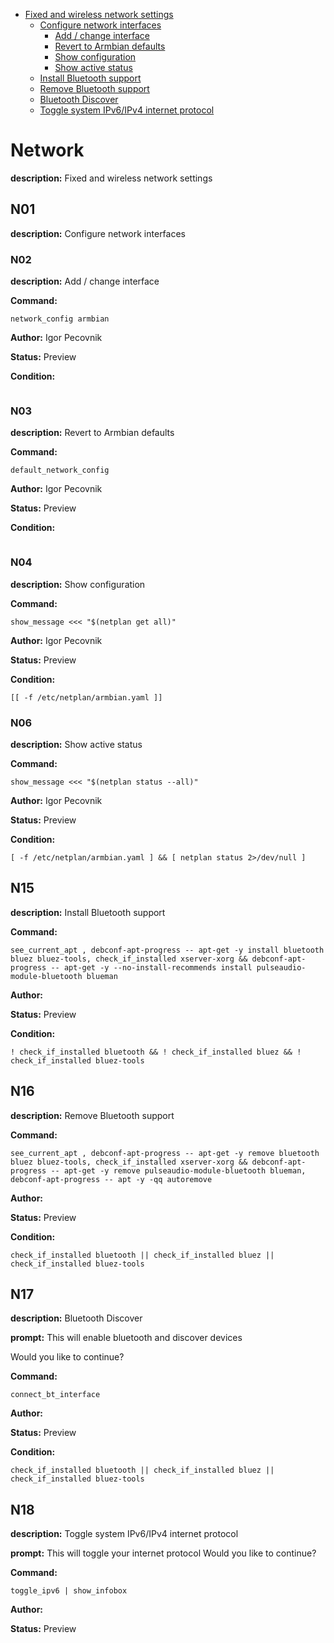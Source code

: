 - [Fixed and wireless network settings](#network)
  - [Configure network interfaces](#n01)
    - [Add / change interface](#n02)
    - [Revert to Armbian defaults](#n03)
    - [Show configuration](#n04)
    - [Show active status](#n06)
  - [Install Bluetooth support](#n15)
  - [Remove Bluetooth support](#n16)
  - [Bluetooth Discover](#n17)
  - [Toggle system IPv6/IPv4 internet protocol](#n18)

# Network

**description:** Fixed and wireless network settings


## N01

**description:** Configure network interfaces


### N02

**description:** Add / change interface

**Command:** 
~~~
network_config armbian
~~~

**Author:** Igor Pecovnik

**Status:** Preview

**Condition:**
~~~

~~~

### N03

**description:** Revert to Armbian defaults

**Command:** 
~~~
default_network_config
~~~

**Author:** Igor Pecovnik

**Status:** Preview

**Condition:**
~~~

~~~

### N04

**description:** Show configuration

**Command:** 
~~~
show_message <<< "$(netplan get all)"
~~~

**Author:** Igor Pecovnik

**Status:** Preview

**Condition:**
~~~
[[ -f /etc/netplan/armbian.yaml ]]
~~~

### N06

**description:** Show active status

**Command:** 
~~~
show_message <<< "$(netplan status --all)"
~~~

**Author:** Igor Pecovnik

**Status:** Preview

**Condition:**
~~~
[ -f /etc/netplan/armbian.yaml ] && [ netplan status 2>/dev/null ]
~~~

## N15

**description:** Install Bluetooth support

**Command:** 
~~~
see_current_apt , debconf-apt-progress -- apt-get -y install bluetooth bluez bluez-tools, check_if_installed xserver-xorg && debconf-apt-progress -- apt-get -y --no-install-recommends install pulseaudio-module-bluetooth blueman
~~~

**Author:** 

**Status:** Preview

**Condition:**
~~~
! check_if_installed bluetooth && ! check_if_installed bluez && ! check_if_installed bluez-tools
~~~

## N16

**description:** Remove Bluetooth support

**Command:** 
~~~
see_current_apt , debconf-apt-progress -- apt-get -y remove bluetooth bluez bluez-tools, check_if_installed xserver-xorg && debconf-apt-progress -- apt-get -y remove pulseaudio-module-bluetooth blueman, debconf-apt-progress -- apt -y -qq autoremove
~~~

**Author:** 

**Status:** Preview

**Condition:**
~~~
check_if_installed bluetooth || check_if_installed bluez || check_if_installed bluez-tools
~~~

## N17

**description:** Bluetooth Discover

**prompt:** 
This will enable bluetooth and discover devices

Would you like to continue?

**Command:** 
~~~
connect_bt_interface
~~~

**Author:** 

**Status:** Preview

**Condition:**
~~~
check_if_installed bluetooth || check_if_installed bluez || check_if_installed bluez-tools
~~~

## N18

**description:** Toggle system IPv6/IPv4 internet protocol

**prompt:** 
This will toggle your internet protocol
Would you like to continue?

**Command:** 
~~~
toggle_ipv6 | show_infobox
~~~

**Author:** 

**Status:** Preview


